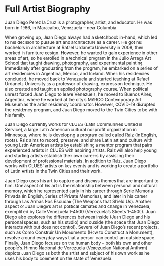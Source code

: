 # Full Artist Biography

Juan Diego Perez la Cruz is a photographer, artist, and educator. He was born in 1986, in Maracaibo, Venezuela – near Columbia. 

When growing up, Juan Diego always had a sketchbook in-hand, which led to his decision to pursue art and architecture as a career. He got his bachelors in architecture at Rafael Urdaneta University in 2008, then worked in furniture design. However, he wanted to gain experience in other areas of art, so he enrolled in a technical program in the Julio Arraga Art School that taught drawing, photography, and experimental painting. Immediately after graduating from the program, he embarked on a series of art residencies in Argentina, Mexico, and Iceland. When his residencies concluded, he moved back to Venezuela and started teaching at Rafael Urdaneta University as a professor of drawing, expression technique. He also created and taught an applied photography course. 
When political unrest forced Juan Diego to leave Venezuela, he moved to Buenos Aires, Argentina, where he worked at the city’s MARCO Contemporary Art Museum as the artist residency coordinator. However, COVID-19 disrupted the residency program, and Juan Diego moved to the Twin Cities to be with his family. 

Juan Diego currently works for CLUES (Latin Communities United in Service), a large Latin American cultural nonprofit organization in Minnesota, where he is developing a program called called Raiz   (in English, roots). Raiz aims to record, preserve, and share Latin art and culture with young Latin American artists by establishing a mentor program that pairs experienced artists in CLUES with aspiring artists. Raiz will also help young and starting artists establish their own careers by assisting their development of professional materials. In addition to Raiz, Juan Diego works with CLUES’ artists on key events and is working to create a portfolio of Latin Artists in the Twin Cities and their work.

Juan Diego  uses his art to capture and discuss themes that are important to him. One aspect of his art is the relationship between personal and cultural memory, which he represented early in his career through Serie Memoria Privada (in English, Series of Private Memories), and later in his career through Las Armas Nos Escudan (The Weapons that Shield Us). Another aspect of Juan Diego’s art is political climates and change in Venezuela, exemplified by Calle Venezuela 1-4500 (Venezuela’s Streets 1-4500). Juan Diego also explores the differences between inside (Juan Diego and his personal spaces, such as his studio) and outside (the space that Juan Diego interacts with but does not control). Several of Juan Diego’s recent projects, such as Como Construir Un Monumento (How to Construct a Monument), revolve around everyday ways that a person can control an outside space. Finally, Juan Diego focuses on the human body – both his own and other people’s. Himno Nacional de Venezuela (Venezuelan National Anthem) depicts Juan Diego as both the artist and subject of his own work as he uses his body to comment on the state of Venezuela.